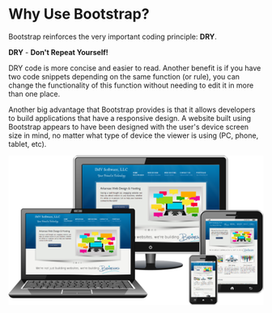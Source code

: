 <h1>Why Use Bootstrap?</h1>
Bootstrap reinforces the very important coding principle:    <b>DRY</b>.

<b>DRY</b> - <b>Don't Repeat Yourself!</b>

DRY code is more concise and easier to read.  Another benefit is if you have two code snippets depending on the same function (or rule), you can change the functionality of this function without needing to edit it in more than one place.

Another big advantage that Bootstrap provides is that it allows developers to build applications that have a responsive design.  A website built using Bootstrap appears to have been designed with the user's device screen size in mind, no matter what type of device the viewer is using (PC, phone, tablet, etc).

<center> <img src=".guides/img/Responsive-Web-Design.png"></center>